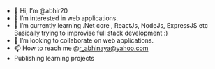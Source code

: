 - 👋 Hi, I’m @abhir20
- 👀 I’m interested in web applications.
- 🌱 I’m currently learning .Net core , ReactJs, NodeJs, ExpressJS etc Basically trying to improvise full stack development :)
- 💞️ I’m looking to collaborate on web applications.
- 📫 How to reach me @r_abhinaya@yahoo.com
- Publishing learning projects
  

<!---
abhir20/abhir20 is a ✨ special ✨ repository because its `README.md` (this file) appears on your GitHub profile.
You can click the Preview link to take a look at your changes.
--->
